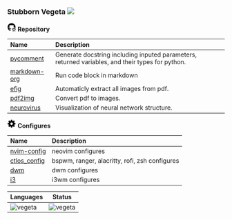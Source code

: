 ### Stubborn Vegeta <img src="https://visitor-badge.glitch.me/badge?page_id=demonlord1997"/>

<img src="./StubbornVegeta/github-star.svg" alt="github-star" height="4%" width="4%" /> **Repository**

| Name                                                           | Description                                                                           |
|:---------------------------------------------------------------|:--------------------------------------------------------------------------------------|
| [pycomment](https://github.com/demonlord1997/pycomment )       | Generate docstring including inputed parameters, returned variables, and their types for python. |
| [markdown-org](https://github.com/demonlord1997/markdown-org ) | Run code block in markdown                                                            |
| [efig](https://github.com/demonlord1997/efig )                 | Automaticly extract all images from pdf.                                                |
| [pdf2img](https://github.com/demonlord1997/pdf2img )           | Convert pdf to images.                                                                |
| [neurovirus](https://github.com/demonlord1997/neurovirus )     | Visualization of neural network structure.                                            |

<img src="./StubbornVegeta/settings.svg" alt="settings" height="4%" width="4%" /> **Configures**

| Name                                                          | Description                                    |
|:--------------------------------------------------------------|:-----------------------------------------------|
| [nvim-config](https://github.com/demonlord1997/nvim-config)   | neovim configures                              |
| [ctlos_config](https://github.com/demonlord1997/ctlos_config) | bspwm, ranger, alacritty, rofi, zsh configures |
| [dwm](https://github.com/demonlord1997/dwm)                   | dwm configures                                 |
| [i3](https://github.com/demonlord1997/i3wm)                   | i3wm configures                                |


<!--### WeChat official Accounts-->
<!--<p align="center"><img  src="vegeta19.jpg" width="30%" height="30%"></p><h6 align="center">Vegeta19</h6>-->
<!--
**demonlord1997/demonlord1997** is a ✨ _special_ ✨ repository because its `README.md` (this file) appears on your GitHub profile.

Here are some ideas to get you started:

- 🔭 I’m currently working on ...
- 👯 I’m looking to collaborate on ...
- 🤔 I’m looking for help with ...
- 💬 Ask me about ...
- 📫 How to reach me: ...
- 😄 Pronouns: ...
- ⚡ Fun fact: ...
-->

| Languages                                                                                                        | Status                                                                                       |
|------------------------------------------------------------------------------------------------------------------|----------------------------------------------------------------------------------------------|
| ![vegeta](https://github-readme-stats.vercel.app/api/top-langs/?username=demonlord1997&layout=compact&hide=html) | ![vegeta](https://github-readme-stats.vercel.app/api?username=demonlord1997&show_icons=true) |
